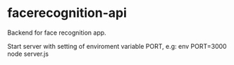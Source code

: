 # facerecognition-api

Backend for face recognition app.

Start server with setting of enviroment variable PORT, e.g:
env PORT=3000 node server.js
